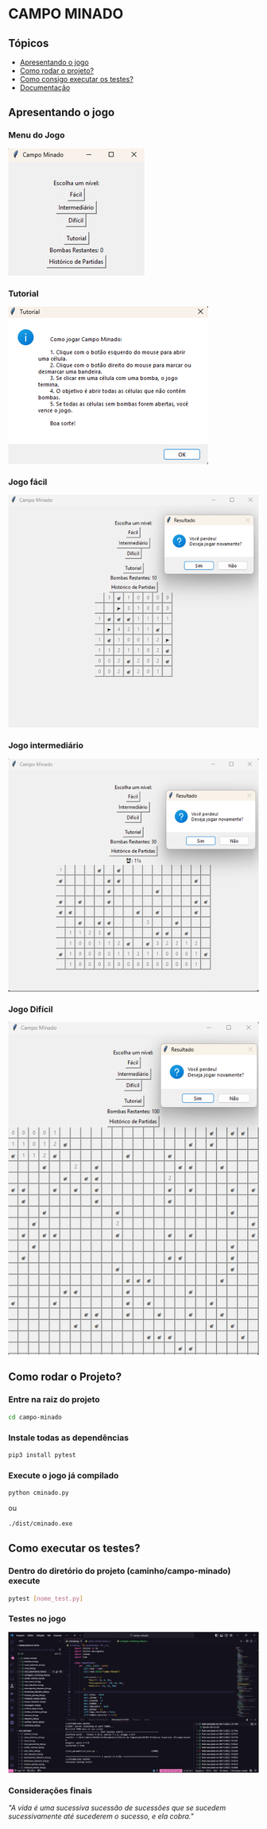 # CAMPO MINADO

## Tópicos

- [Apresentando o jogo](#apresentando-o-jogo)
- [Como rodar o projeto?](#como-rodar-o-projeto)
- [Como consigo executar  os testes?](#como-executar-os-testes)
- [Documentação](./Documentação.md)

## Apresentando o jogo

### Menu do Jogo
![Tela do jogo no modo fácil.](./img/menu.png)

### Tutorial
![Tela do jogo no tutorial.](./img/tutorial.png)

### Jogo fácil

![Tela do jogo no modo fácil.](./img/facil.png)

### Jogo intermediário

![Tela do jogo no modo Intermediário.](./img/intermediario.png)

### Jogo Difícil
![Tela do jogo no modo difícil.](./img/dificil.png)

</p>

## Como rodar o Projeto?

### Entre na raiz do projeto 

```sh
cd campo-minado
```

### Instale todas as dependências

```sh
pip3 install pytest
```

### Execute o jogo já compilado

```sh
python cminado.py
```
ou
```sh
./dist/cminado.exe
```

## Como executar os testes?

### Dentro do diretório do projeto (caminho/campo-minado) execute

```sh
pytest [nome_test.py]
```

### Testes no jogo
![Tela do jogo com os testes.](./img/testes.png)

### Considerações finais
*"A vida é uma sucessiva sucessão de sucessões que se sucedem sucessivamente até sucederem o sucesso, e ela cobra."*